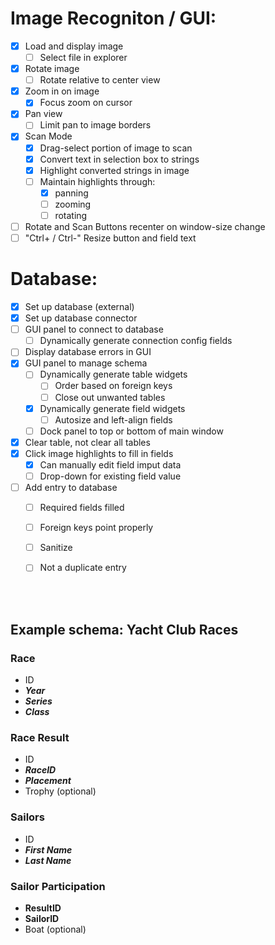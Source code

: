 # Image Recogniton / GUI:
- [x] Load and display image
  - [ ] Select file in explorer
- [x] Rotate image
  - [ ] Rotate relative to center view
- [x] Zoom in on image
  - [x] Focus zoom on cursor
- [x] Pan view
  - [ ] Limit pan to image borders
- [x] Scan Mode
  - [x] Drag-select portion of image to scan
  - [x] Convert text in selection box to strings
  - [x] Highlight converted strings in image
  - [ ] Maintain highlights through:
    - [x] panning
    - [ ] zooming
    - [ ] rotating
- [ ] Rotate and Scan Buttons recenter on window-size change
- [ ] "Ctrl+ / Ctrl-" Resize button and field text

# Database:
- [x] Set up database (external)
- [x] Set up database connector
- [ ] GUI panel to connect to database
  - [ ] Dynamically generate connection config fields
- [ ] Display database errors in GUI
- [x] GUI panel to manage schema
  - [ ] Dynamically generate table widgets
    - [ ] Order based on foreign keys
    - [ ] Close out unwanted tables
  - [x] Dynamically generate field widgets
    - [ ] Autosize and left-align fields
  - [ ] Dock panel to top or bottom of main window
- [x] Clear table, not clear all tables
- [x] Click image highlights to fill in fields
  - [x] Can manually edit field imput data
  - [ ] Drop-down for existing field value
- [ ] Add entry to database
  - [ ] Required fields filled
  - [ ] Foreign keys point properly
  - [ ] Sanitize
  - [ ] Not a duplicate entry


<br></br>
## Example schema: Yacht Club Races
### Race
- ID
- ***Year***
- ***Series***
- ***Class***

### Race Result
- ID
- ***RaceID***
- ***Placement***
- Trophy (optional)

### Sailors
- ID
- ***First Name***
- ***Last Name***

### Sailor Participation
- **ResultID**
- **SailorID**
- Boat (optional)